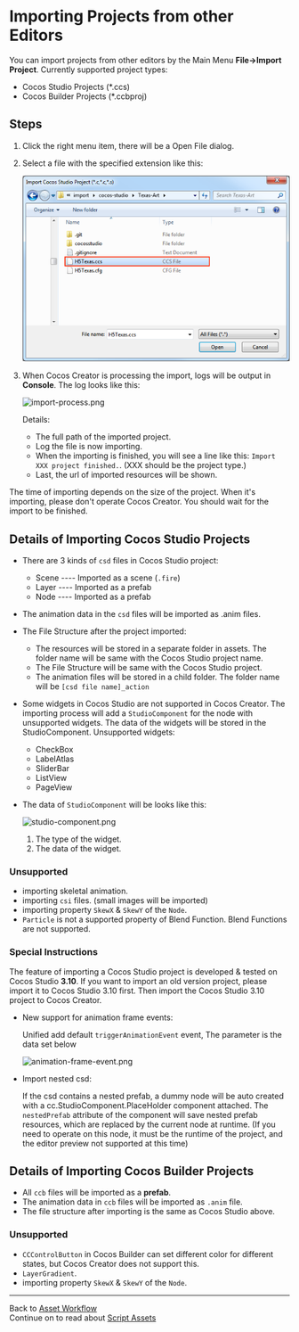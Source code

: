 # Importing Projects from other Editors

You can import projects from other editors by the Main Menu __File->Import Project__. Currently supported project types:

* Cocos Studio Projects (*.ccs)
* Cocos Builder Projects (*.ccbproj)

## Steps

1. Click the right menu item, there will be a Open File dialog.
2. Select a file with the specified extension like this:

	![select-file.png](./project-import/select-file.png)

3. When Cocos Creator is processing the import, logs will be output in **Console**. The log looks like this:

	![import-process.png](./project-import/import-process.png)
	
	Details:
	* The full path of the imported project.
	* Log the file is now importing.
	* When the importing is finished, you will see a line like this: `Import XXX project finished.`. (XXX should be the project type.)
	* Last, the url of imported resources will be shown.

The time of importing depends on the size of the project. When it's importing, please don't operate Cocos Creator. You should wait for the import to be finished.

## Details of Importing Cocos Studio Projects

* There are 3 kinds of `csd` files in Cocos Studio project:
	* Scene ---- Imported as a scene (`.fire`)
	* Layer ---- Imported as a prefab
	* Node ---- Imported as a prefab
* The animation data in the `csd` files will be imported as .anim files.
* The File Structure after the project imported:
	* The resources will be stored in a separate folder in assets. The folder name will be same with the Cocos Studio project name.
	* The File Structure will be same with the Cocos Studio project.
	* The animation files will be stored in a child folder. The folder name will be `[csd file name]_action`
* Some widgets in Cocos Studio are not supported in Cocos Creator. The importing process will add a `StudioComponent` for the node with unsupported widgets. The data of the widgets will be stored in the StudioComponent. Unsupported widgets:
	* CheckBox
	* LabelAtlas
	* SliderBar
	* ListView
	* PageView
* The data of `StudioComponent` will be looks like this:

	![studio-component.png](./project-import/studio-component.png)

	1. The type of the widget.
	2. The data of the widget.

### Unsupported

* importing skeletal animation.
* importing `csi` files. (small images will be imported)
* importing property `SkewX` & `SkewY` of the `Node`.
* `Particle` is not a supported property of Blend Function. Blend Functions are not supported.

### Special Instructions

The feature of importing a Cocos Studio project is developed & tested on Cocos Studio __3.10__. If you want to import an old version project, please import it to Cocos Studio 3.10 first. Then import the Cocos Studio 3.10 project to Cocos Creator.

* New support for animation frame events:

    Unified add default `triggerAnimationEvent` event, The parameter is the data set below
    
   ![animation-frame-event.png](./project-import/animation-frame-event.png)


* Import nested csd:

    If the csd contains a nested prefab, a dummy node will be auto created with a cc.StudioComponent.PlaceHolder component attached. The `nestedPrefab` attribute of the component will save nested prefab resources, which are replaced by the current node at runtime. (If you need to operate on this node, it must be the runtime of the project, and the editor preview not supported at this time)

## Details of Importing Cocos Builder Projects

* All `ccb` files will be imported as a __prefab__.
* The animation data in `ccb` files will be imported as `.anim` file.
* The file structure after importing is the same as Cocos Studio above.

### Unsupported

* `CCControlButton` in Cocos Builder can set different color for different states, but Cocos Creator does not support this.
* `LayerGradient`.
* importing property `SkewX` & `SkewY` of the `Node`.

<hr>

Back to [Asset Workflow](index.md)<br>
Continue on to read about [Script Assets](script.md)
